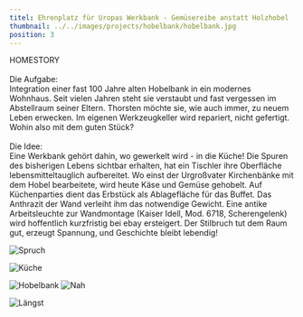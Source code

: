 ```yaml
---
titel: Ehrenplatz für Uropas Werkbank - Gemüsereibe anstatt Holzhobel
thumbnail: ../../images/projects/hobelbank/hobelbank.jpg
position: 3
---
```


HOMESTORY <br>
<br>
Die Aufgabe:
<br>Integration einer fast 100 Jahre alten Hobelbank in ein modernes Wohnhaus. Seit vielen Jahren
steht sie verstaubt und fast vergessen im Abstellraum seiner Eltern. Thorsten möchte sie, wie auch
immer, zu neuem Leben erwecken. Im eigenen Werkzeugkeller wird repariert, nicht gefertigt. Wohin also
mit dem guten Stück?
<br>
<br>Die Idee:
<br>Eine Werkbank gehört dahin, wo gewerkelt wird - in die Küche! Die Spuren des bisherigen Lebens
sichtbar erhalten, hat ein Tischler ihre Oberfläche lebensmitteltauglich aufbereitet. Wo einst der
Urgroßvater Kirchenbänke mit dem Hobel bearbeitete, wird heute Käse und Gemüse gehobelt. Auf
Küchenparties dient das Erbstück als Ablagefläche für das Buffet. Das Anthrazit der Wand verleiht ihm
das notwendige Gewicht. Eine antike Arbeitsleuchte zur Wandmontage (Kaiser Idell, Mod. 6718,
Scherengelenk) wird hoffentlich kurzfristig bei ebay ersteigert. Der Stilbruch tut dem Raum gut,
erzeugt Spannung, und Geschichte bleibt lebendig!

![Spruch](../../images/projects/hobelbank/spruch.jpg)

![Küche](../../images/projects/hobelbank/kueche.jpg)

![Hobelbank](../../images/projects/hobelbank/hobelbank.jpg)
![Nah](../../images/projects/hobelbank/nah.jpg)

![Längst](../../images/projects/hobelbank/laengst.jpg)
